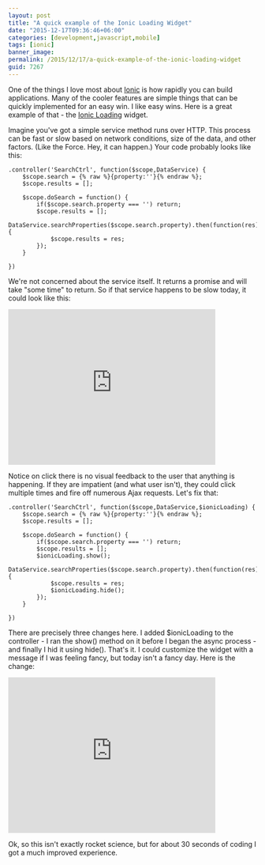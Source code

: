 ```yaml
---
layout: post
title: "A quick example of the Ionic Loading Widget"
date: "2015-12-17T09:36:46+06:00"
categories: [development,javascript,mobile]
tags: [ionic]
banner_image: 
permalink: /2015/12/17/a-quick-example-of-the-ionic-loading-widget
guid: 7267
---
```


One of the things I love most about <a href="http://www.ionicframework.com">Ionic</a> is how rapidly you can build applications. Many of the cooler features are simple things that can be quickly implemented for an easy win. I like easy wins. Here is a great example of that - the <a href="http://ionicframework.com/docs/api/service/$ionicLoading/">Ionic Loading</a> widget.

<!--more-->

Imagine you've got a simple service method runs over HTTP. This process can be fast or slow based on network conditions, size of the data, and other factors. (Like the Force. Hey, it can happen.) Your code probably looks like this:

<pre><code class="language-javascript">.controller('SearchCtrl', function($scope,DataService) {
	$scope.search = {% raw %}{property:''}{% endraw %};
	$scope.results = [];
	
	$scope.doSearch = function() {
		if($scope.search.property === '') return;
		$scope.results = [];
		DataService.searchProperties($scope.search.property).then(function(res) {
			$scope.results = res;
		});
	}
	
})</code></pre>

We're not concerned about the service itself. It returns a promise and will take "some time" to return. So if that service happens to be slow today, it could look like this:

<iframe width="420" height="315" src="https://www.youtube.com/embed/uDyax91JkBU" frameborder="0" allowfullscreen></iframe>

Notice on click there is no visual feedback to the user that anything is happening. If they are impatient (and what user isn't), they could click multiple times and fire off numerous Ajax requests. Let's fix that:

<pre><code class="language-javascript">.controller('SearchCtrl', function($scope,DataService,$ionicLoading) {
	$scope.search = {% raw %}{property:''}{% endraw %};
	$scope.results = [];
	
	$scope.doSearch = function() {
		if($scope.search.property === '') return;
		$scope.results = [];
		$ionicLoading.show();
		DataService.searchProperties($scope.search.property).then(function(res) {
			$scope.results = res;
			$ionicLoading.hide();
		});
	}
	
})</code></pre>

There are precisely three changes here. I added $ionicLoading to the controller - I ran the show() method on it before I began the async process - and finally I hid it using hide(). That's it. I could customize the widget with a message if I was feeling fancy, but today isn't a fancy day. Here is the change:

<iframe width="420" height="315" src="https://www.youtube.com/embed/UOuUD_lEfm0" frameborder="0" allowfullscreen></iframe>

Ok, so this isn't exactly rocket science, but for about 30 seconds of coding I got a much improved experience.